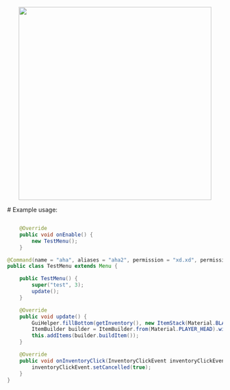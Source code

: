 <p align="center">
  <img src="https://cdn.discordapp.com/attachments/795294605850574848/1074026139690995834/kokos.jpg" width=450>
</p>
# Example usage:

```java

    @Override
    public void onEnable() {
        new TestMenu();
    }

@Command(name = "aha", aliases = "aha2", permission = "xd.xd", permissionMessage = "&cNie posiadasz permisji!")
public class TestMenu extends Menu {

    public TestMenu() {
        super("test", 3);
        update();
    }

    @Override
    public void update() {
        GuiHelper.fillBottom(getInventory(), new ItemStack(Material.BLACK_STAINED_GLASS_PANE));
        ItemBuilder builder = ItemBuilder.from(Material.PLAYER_HEAD).withSkullOwner("QLNUS");
        this.addItems(builder.buildItem());
    }

    @Override
    public void onInventoryClick(InventoryClickEvent inventoryClickEvent, Player player) {
        inventoryClickEvent.setCancelled(true);
    }
}
```
